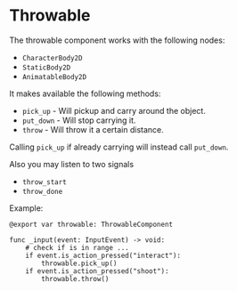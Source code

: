 # Throwable

The throwable component works with the following nodes:

- `CharacterBody2D`
- `StaticBody2D`
- `AnimatableBody2D`

It makes available the following methods:

- `pick_up` - Will pickup and carry around the object.
- `put_down` - Will stop carrying it.
- `throw` - Will throw it a certain distance.

Calling `pick_up` if already carrying will instead call `put_down`.

Also you may listen to two signals

- `throw_start`
- `throw_done`

Example:
	
```
@export var throwable: ThrowableComponent

func _input(event: InputEvent) -> void:
	# check if is in range ...
	if event.is_action_pressed("interact"):
		throwable.pick_up()
	if event.is_action_pressed("shoot"):
		throwable.throw()
```
